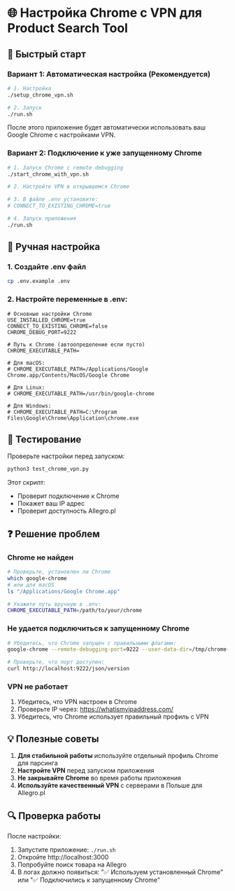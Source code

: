 # 🌐 Настройка Chrome с VPN для Product Search Tool

## 🚀 Быстрый старт

### Вариант 1: Автоматическая настройка (Рекомендуется)

```bash
# 1. Настройка
./setup_chrome_vpn.sh

# 2. Запуск
./run.sh
```

После этого приложение будет автоматически использовать ваш Google Chrome с настройками VPN.

### Вариант 2: Подключение к уже запущенному Chrome

```bash
# 1. Запуск Chrome с remote debugging
./start_chrome_with_vpn.sh

# 2. Настройте VPN в открывшемся Chrome

# 3. В файле .env установите:
# CONNECT_TO_EXISTING_CHROME=true

# 4. Запуск приложения
./run.sh
```

## 🔧 Ручная настройка

### 1. Создайте .env файл
```bash
cp .env.example .env
```

### 2. Настройте переменные в .env:
```env
# Основные настройки Chrome
USE_INSTALLED_CHROME=true
CONNECT_TO_EXISTING_CHROME=false
CHROME_DEBUG_PORT=9222

# Путь к Chrome (автоопределение если пусто)
CHROME_EXECUTABLE_PATH=

# Для macOS:
# CHROME_EXECUTABLE_PATH=/Applications/Google Chrome.app/Contents/MacOS/Google Chrome

# Для Linux:
# CHROME_EXECUTABLE_PATH=/usr/bin/google-chrome

# Для Windows:
# CHROME_EXECUTABLE_PATH=C:\Program Files\Google\Chrome\Application\chrome.exe
```

## 🧪 Тестирование

Проверьте настройки перед запуском:

```bash
python3 test_chrome_vpn.py
```

Этот скрипт:
- Проверит подключение к Chrome
- Покажет ваш IP адрес
- Проверит доступность Allegro.pl

## ❓ Решение проблем

### Chrome не найден
```bash
# Проверьте, установлен ли Chrome
which google-chrome
# или для macOS
ls "/Applications/Google Chrome.app"

# Укажите путь вручную в .env:
CHROME_EXECUTABLE_PATH=/path/to/your/chrome
```

### Не удается подключиться к запущенному Chrome
```bash
# Убедитесь, что Chrome запущен с правильными флагами:
google-chrome --remote-debugging-port=9222 --user-data-dir=/tmp/chrome-debug

# Проверьте, что порт доступен:
curl http://localhost:9222/json/version
```

### VPN не работает
1. Убедитесь, что VPN настроен в Chrome
2. Проверьте IP через: https://whatismyipaddress.com/
3. Убедитесь, что Chrome использует правильный профиль с VPN

## 💡 Полезные советы

1. **Для стабильной работы** используйте отдельный профиль Chrome для парсинга
2. **Настройте VPN** перед запуском приложения
3. **Не закрывайте Chrome** во время работы приложения
4. **Используйте качественный VPN** с серверами в Польше для Allegro.pl

## 🔍 Проверка работы

После настройки:
1. Запустите приложение: `./run.sh`
2. Откройте http://localhost:3000
3. Попробуйте поиск товара на Allegro
4. В логах должно появиться: "✅ Используем установленный Chrome" или "✅ Подключились к запущенному Chrome"
